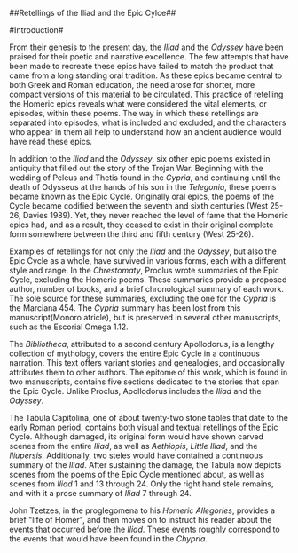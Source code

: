 ##Retellings of the Iliad and the Epic Cylce##

#Introduction#

From their genesis to the present day, the *Iliad* and the *Odyssey* have been praised for their poetic and narrative excellence. The few attempts that have been made to recreate these epics have failed to match the product that came from a long standing oral tradition. As these epics became central to both Greek and Roman education, the need arose for shorter, more compact versions of this material to be circulated. This practice of retelling the Homeric epics reveals what were considered the vital elements, or episodes, within these poems. The way in which these retellings are separated into episodes, what is included and excluded, and the characters who appear in them all help to understand how an ancient audience would have read these epics.

In addition to the *Iliad* and the *Odyssey*, six other epic poems existed in antiquity that filled out the story of the Trojan War. Beginning with the wedding of Peleus and Thetis found in the *Cypria*, and continuing until the death of Odysseus at the hands of his son in the *Telegonia*, these poems became known as the Epic Cycle. Originally oral epics, the poems of the Cycle became codified between the seventh and sixth centuries (West 25-26, Davies 1989). Yet, they never reached the level of fame that the Homeric epics had, and as a result, they ceased to exist in their original complete form somewhere between the third and fifth century (West 25-26). 

Examples of retellings for not only the *Iliad* and the *Odyssey*, but also the Epic Cycle as a whole, have survived in various forms, each with a different style and range. In the *Chrestomaty*, Proclus wrote summaries of the Epic Cycle, excluding the Homeric poems. These summaries provide a proposed author, number of books, and a brief chronological summary of each work. The sole source for these summaries, excluding the one for the *Cypria* is the Marciana 454. The *Cypria* summary has been lost from this manuscript(Monoro atricle), but is preserved in several other manuscripts, such as the Escorial Omega 1.12.  

The *Bibliotheca*, attributed to a second century Apollodorus, is a lengthy collection of mythology, covers the entire Epic Cycle in a continuous narration. This text offers variant stories and genealogies, and occasionally attributes them to other authors. The epitome of this work, which is found in two manuscripts, contains five sections dedicated to the stories that span the Epic Cycle. Unlike Proclus, Apollodorus includes the *Iliad* and the *Odyssey*. 

The Tabula Capitolina, one of about twenty-two stone tables that date to the early Roman period, contains both visual and textual retellings of the Epic Cycle. Although damaged, its original form would have shown carved scenes from the entire *Iliad*, as well as *Aethiopis*, *Little Iliad*, and the *Iliupersis*. Additionally, two steles would have contained a continuous summary of the *Iliad*. After sustaining the damage, the Tabula now depicts scenes from the poems of the Epic Cycle mentioned about, as well as scenes from *Iliad* 1 and 13 through 24. Only the right hand stele remains, and with it a prose summary of *Iliad* 7 through 24. 

John Tzetzes, in the proglegomena to his *Homeric Allegories*, provides a brief "life of Homer", and then moves on to instruct his reader about the events that occurred before the *Iliad*. These events roughly correspond to the events that would have been found in the *Chypria*. 